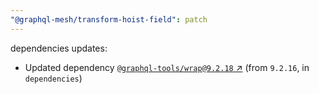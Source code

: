 ```yaml
---
"@graphql-mesh/transform-hoist-field": patch
---
```

dependencies updates:
  - Updated dependency [`@graphql-tools/wrap@9.2.18` ↗︎](https://www.npmjs.com/package/@graphql-tools/wrap/v/9.2.18) (from `9.2.16`, in `dependencies`)
